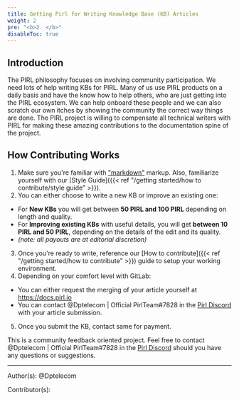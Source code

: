 ```yaml
---
title: Getting Pirl for Writing Knowledge Base (KB) Articles
weight: 2
pre: "<b>2. </b>"
disableToc: true
---
```


## Introduction

The PIRL philosophy focuses on involving community participation. We need lots of help writing KBs for PIRL. Many of us use PIRL products on a daily basis and have the know how to help others, who are just getting into the PIRL ecosystem. We can help onboard these people and we can also scratch our own itches by showing the community the correct way things are done. The PIRL project is willing to compensate all technical writers with PIRL for making these amazing contributions to the documentation spine of the project.

## How Contributing Works

1. Make sure you're familiar with ["markdown"](https://daringfireball.net/projects/markdown/syntax) markup. Also, familiarize yourself with our [Style Guide]({{< ref "/getting started/how to contribute/style guide" >}}).
2. You can either choose to write a new KB or improve an existing one:
  * For **New KBs** you will get between **50 PIRL and 100 PIRL** depending on length and quality.
  * For **Improving existing KBs** with useful details, you will get **between 10 PIRL and 50 PIRL**, depending on the details of the edit and its quality.
  * *(note: all payouts are at editorial discretion)*
3. Once you're ready to write, reference our [How to contribute]({{< ref "/getting started/how to contribute" >}}) guide to setup your working environment.
4. Depending on your comfort level with GitLab:
  * You can either request the merging of your article yourself at https://docs.pirl.io
  * You can contact @Dptelecom | Official PirlTeam#7828 in the [Pirl Discord](https://discord.gg/ZSAzcmn) with your article submission.
5. Once you submit the KB, contact same for payment.

This is a community feedback oriented project. Feel free to contact @Dptelecom | Official PirlTeam#7828 in the [Pirl Discord](https://discord.gg/ZSAzcmn) should you have any questions or suggestions.






---
Author(s):
@Dptelecom


Contributor(s):
